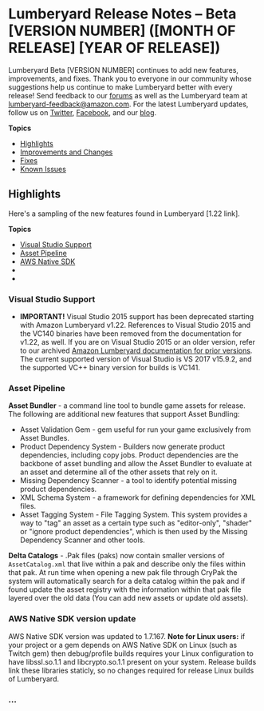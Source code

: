 # Lumberyard Release Notes – Beta [VERSION NUMBER] ([MONTH OF RELEASE] [YEAR OF RELEASE])

Lumberyard Beta [VERSION NUMBER] continues to add new features, improvements, and fixes. Thank you to everyone in our community whose suggestions help us continue to make Lumberyard better with every release! Send feedback to our [forums](https://forums.awsgametech.com/) as well as the Lumberyard team at lumberyard-feedback@amazon.com. For the latest Lumberyard updates, follow us on [Twitter](https://twitter.com/amznlumberyard), [Facebook](https://www.facebook.com/amazonlumberyard/), and our [blog](https://aws.amazon.com/blogs/gametech/).

**Topics**
+ [Highlights](#highlights)
+ [Improvements and Changes](improvements-changes.md)
+ [Fixes](fixes.md)
+ [Known Issues](known-issues.md)

## Highlights<a name="highlights"></a>

Here's a sampling of the new features found in Lumberyard [1.22 link].

**Topics**

+ [Visual Studio Support](#vs-support)
+ [Asset Pipeline](#highlights-pipeline)
+ [AWS Native SDK](#highlights-SDK)
+
+

### Visual Studio Support <a name="vs-support"></a>

+ **IMPORTANT!** Visual Studio 2015 support has been deprecated starting with Amazon Lumberyard v1.22. References to Visual Studio 2015 and the VC140 binaries have been removed from the documentation for v1.22, as well. If you are on Visual Studio 2015 or an older version, refer to our archived [Amazon Lumberyard documentation for prior versions](https://docs.aws.amazon.com/lumberyard/latest/userguide/lumberyard-documentation-archive.html). The current supported version of Visual Studio is VS 2017 v15.9.2, and the supported VC++ binary version for builds is VC141.

### Asset Pipeline<a name="highlights-pipeline"></a>

**Asset Bundler** - a command line tool to bundle game assets for release. The following are additional new features that support Asset Bundling:

+ Asset Validation Gem - gem useful for run your game exclusively from Asset Bundles.
+ Product Dependency System - Builders now generate product dependencies, including copy jobs. Product dependencies are the backbone of asset bundling and allow the Asset Bundler to evaluate at an asset and determine all of the other assets that rely on it. 
+ Missing Dependency Scanner - a tool to identify potential missing product dependencies.
+ XML Schema System - a framework for defining dependencies for XML files.
+ Asset Tagging System - File Tagging System. This system provides a way to "tag" an asset as a certain type such as "editor-only", "shader" or "ignore product dependencies", which is then used by the Missing Dependency Scanner and other tools.

**Delta Catalogs** - .Pak files (paks) now contain smaller versions of `AssetCatalog.xml` that live within a pak and describe only the files within that pak.  At run time when opening a new pak file through CryPak the system will automatically search for a delta catalog within the pak and if found update the asset registry with the information within that pak file layered over the old data (You can add new assets or update old assets).

### AWS Native SDK version update<a name="highlights-SDK"></a>

AWS Native SDK version was updated to 1.7.167. **Note for Linux users:** if your project or a gem depends on AWS Native SDK on Linux (such as Twitch gem) then debug/profile builds requires your Linux configuration to have libssl.so.1.1 and libcrypto.so.1.1 present on your system. Release builds link these libraries staticly, so no changes required for release Linux builds of Lumberyard.

### ...
